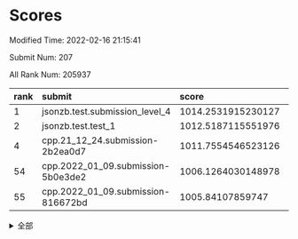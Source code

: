 # Scores

Modified Time: 2022-02-16 21:15:41

Submit Num: 207

All Rank Num: 205937

| rank |               submit               |       score        |       sigma        | pk_num |
| :--- | :--------------------------------- | :----------------- | :----------------- | :----- |
| 1    | jsonzb.test.submission_level_4     | 1014.2531915230127 | 0.829104632196022  | 3980   |
| 2    | jsonzb.test.test_1                 | 1012.5187115551976 | 0.8270252371449256 | 3981   |
| 4    | cpp.21_12_24.submission-2b2ea0d7   | 1011.7554546523126 | 0.7793219809069372 | 3979   |
| 54   | cpp.2022_01_09.submission-5b0e3de2 | 1006.1264030148978 | 0.7499876373945111 | 3978   |
| 55   | cpp.2022_01_09.submission-816672bd | 1005.84107859747   | 0.7178442351502288 | 3975   |


<details>
<summary>全部</summary>

| rank |                 submit                 |       score        |       sigma        | pk_num |
| :--- | :------------------------------------- | :----------------- | :----------------- | :----- |
| 1    | jsonzb.test.submission_level_4         | 1014.2531915230127 | 0.829104632196022  | 3980   |
| 2    | jsonzb.test.test_1                     | 1012.5187115551976 | 0.8270252371449256 | 3981   |
| 3    | gobigger.level_3.submission_level_3_49 | 1011.9337845987916 | 0.7860782764202675 | 3981   |
| 4    | cpp.21_12_24.submission-2b2ea0d7       | 1011.7554546523126 | 0.7793219809069372 | 3979   |
| 5    | gobigger.level_3.submission_level_3_46 | 1011.5741513202461 | 0.7916663094065265 | 3975   |
| 6    | gobigger.level_3.submission_level_3_43 | 1011.1856440697453 | 0.7632257281271855 | 3979   |
| 7    | gobigger.level_3.submission_level_3_16 | 1011.1468512333998 | 0.7589667562266751 | 3978   |
| 8    | gobigger.level_3.submission_level_3_20 | 1010.8088468100594 | 0.7644117513227008 | 3981   |
| 9    | gobigger.level_3.submission_level_3_18 | 1010.7920895706095 | 0.7595706913928876 | 3982   |
| 10   | gobigger.level_3.submission_level_3_8  | 1010.7871090098324 | 0.7588401286305194 | 3980   |
| 11   | gobigger.level_3.submission_level_3_3  | 1010.6626247912449 | 0.7726166561820462 | 3980   |
| 12   | gobigger.level_3.submission_level_3_29 | 1010.6455606964487 | 0.7700054153250516 | 3978   |
| 13   | gobigger.level_3.submission_level_3_30 | 1010.5891879738291 | 0.7511562148048032 | 3976   |
| 14   | gobigger.level_3.submission_level_3_0  | 1010.5421615615089 | 0.7694532784645728 | 3973   |
| 15   | gobigger.level_3.submission_level_3_42 | 1010.4476729833261 | 0.7605777588398756 | 3986   |
| 16   | gobigger.level_3.submission_level_3_19 | 1010.4285879870334 | 0.7675766257800078 | 3982   |
| 17   | gobigger.level_3.submission_level_3_28 | 1010.4052667224344 | 0.7565223854698258 | 3978   |
| 18   | gobigger.level_3.submission_level_3_25 | 1010.3819256820493 | 0.7549303998278557 | 3982   |
| 19   | gobigger.level_3.submission_level_3_10 | 1010.35498730855   | 0.7587670767595573 | 3980   |
| 20   | gobigger.level_3.submission_level_3_32 | 1010.3287426783613 | 0.7817685123880409 | 3982   |
| 21   | gobigger.level_3.submission_level_3_15 | 1010.182965406914  | 0.7543137919933621 | 3983   |
| 22   | gobigger.level_3.submission_level_3_22 | 1010.1546713373435 | 0.7813515193225806 | 3980   |
| 23   | gobigger.level_3.submission_level_3_41 | 1010.1525582543333 | 0.7806191395943454 | 3983   |
| 24   | gobigger.level_3.submission_level_3_21 | 1010.0674995600368 | 0.7593088353541625 | 3979   |
| 25   | gobigger.level_3.submission_level_3_24 | 1009.9520947165688 | 0.7879147853852215 | 3979   |
| 26   | gobigger.level_3.submission_level_3_38 | 1009.9469179533783 | 0.7507007025710186 | 3979   |
| 27   | gobigger.level_3.submission_level_3_45 | 1009.9239199257414 | 0.7921327835807443 | 3979   |
| 28   | gobigger.level_3.submission_level_3_40 | 1009.8363063098225 | 0.751159173914719  | 3977   |
| 29   | gobigger.level_3.submission_level_3_6  | 1009.7599068610818 | 0.7457739512429438 | 3978   |
| 30   | gobigger.level_3.submission_level_3_26 | 1009.5596321398505 | 0.7677732645762865 | 3981   |
| 31   | gobigger.level_3.submission_level_3_34 | 1009.5471617870704 | 0.754080278012384  | 3980   |
| 32   | gobigger.level_3.submission_level_3_1  | 1009.5078197387776 | 0.7588761877209147 | 3984   |
| 33   | gobigger.level_3.submission_level_3_33 | 1009.498656860673  | 0.7321701939372177 | 3979   |
| 34   | gobigger.level_3.submission_level_3_27 | 1009.4782350379234 | 0.7670822234666341 | 3980   |
| 35   | gobigger.level_3.submission_level_3_7  | 1009.4349399752876 | 0.7498359002320455 | 3982   |
| 36   | gobigger.level_3.submission_level_3_23 | 1009.3721968079761 | 0.7551543532148786 | 3982   |
| 37   | gobigger.level_3.submission_level_3_2  | 1009.3676455345699 | 0.7444586805025221 | 3980   |
| 38   | gobigger.level_3.submission_level_3_14 | 1009.3571828502663 | 0.7560693605937598 | 3983   |
| 39   | gobigger.level_3.submission_level_3_4  | 1009.2955590816812 | 0.7298622913617602 | 3983   |
| 40   | gobigger.level_3.submission_level_3_11 | 1009.2769983534763 | 0.7316153674676839 | 3977   |
| 41   | gobigger.level_3.submission_level_3_13 | 1009.2090392286981 | 0.7376484211596029 | 3975   |
| 42   | gobigger.level_3.submission_level_3_9  | 1009.1982969348842 | 0.7453083362071867 | 3981   |
| 43   | gobigger.level_3.submission_level_3_47 | 1009.1937280356068 | 0.7364004672019946 | 3974   |
| 44   | gobigger.level_3.submission_level_3_31 | 1009.112650602812  | 0.7648936799984166 | 3977   |
| 45   | gobigger.level_3.submission_level_3_35 | 1009.0405913310177 | 0.7563801960483318 | 3979   |
| 46   | gobigger.level_3.submission_level_3_48 | 1009.0346098891121 | 0.7781373353466644 | 3978   |
| 47   | gobigger.level_3.submission_level_3_37 | 1008.8834744334533 | 0.7346599455464152 | 3982   |
| 48   | gobigger.level_3.submission_level_3_17 | 1008.8206612320455 | 0.7516659416929401 | 3978   |
| 49   | gobigger.level_3.submission_level_3_5  | 1008.8062465913463 | 0.7605922712080803 | 3981   |
| 50   | gobigger.level_3.submission_level_3_44 | 1008.6970576649021 | 0.7435266545083276 | 3984   |
| 51   | gobigger.level_3.submission_level_3_36 | 1008.6625368608708 | 0.7513064374950239 | 3973   |
| 52   | gobigger.level_3.submission_level_3_39 | 1008.178617817185  | 0.7463830923850936 | 3979   |
| 53   | gobigger.level_3.submission_level_3_12 | 1007.5054025028916 | 0.734228512657533  | 3980   |
| 54   | cpp.2022_01_09.submission-5b0e3de2     | 1006.1264030148978 | 0.7499876373945111 | 3978   |
| 55   | cpp.2022_01_09.submission-816672bd     | 1005.84107859747   | 0.7178442351502288 | 3975   |
| 56   | gobigger.level_1.submission_level_1_20 | 1004.6016299389455 | 0.718088635607749  | 3985   |
| 57   | gobigger.level_1.submission_level_1_30 | 1004.4479565793854 | 0.7219404857557208 | 3977   |
| 58   | gobigger.level_1.submission_level_1_37 | 1004.3418825349056 | 0.7196412671992776 | 3978   |
| 59   | gobigger.level_1.submission_level_1_27 | 1004.2426983526725 | 0.7169100705947086 | 3980   |
| 60   | gobigger.level_1.submission_level_1_35 | 1004.2319360180957 | 0.7199198949845728 | 3982   |
| 61   | gobigger.level_1.submission_level_1_11 | 1004.2069799292202 | 0.7100162287236219 | 3972   |
| 62   | gobigger.level_1.submission_level_1_10 | 1004.0782018176446 | 0.7217013688080578 | 3982   |
| 63   | gobigger.level_1.submission_level_1_48 | 1004.038022213493  | 0.7260141581232256 | 3979   |
| 64   | gobigger.level_1.submission_level_1_28 | 1004.0188145555998 | 0.7177635153345379 | 3978   |
| 65   | gobigger.level_1.submission_level_1_29 | 1004.0091580226638 | 0.7134024754299444 | 3981   |
| 66   | gobigger.level_1.submission_level_1_45 | 1003.9525313846657 | 0.7315067518621791 | 3981   |
| 67   | gobigger.level_1.submission_level_1_12 | 1003.9175227004406 | 0.7135339234237471 | 3982   |
| 68   | gobigger.level_1.submission_level_1_13 | 1003.8442011848673 | 0.722950925898679  | 3980   |
| 69   | gobigger.level_1.submission_level_1_32 | 1003.6909208921676 | 0.7124022546663713 | 3978   |
| 70   | gobigger.level_1.submission_level_1_24 | 1003.588512094349  | 0.7126465446430513 | 3984   |
| 71   | gobigger.level_1.submission_level_1_6  | 1003.5337627096208 | 0.7187119983827158 | 3981   |
| 72   | gobigger.level_1.submission_level_1_49 | 1003.513386358531  | 0.7107075402741282 | 3978   |
| 73   | gobigger.level_1.submission_level_1_26 | 1003.494183290759  | 0.7183713446224431 | 3981   |
| 74   | gobigger.level_1.submission_level_1_1  | 1003.4798258738289 | 0.7120793356430268 | 3978   |
| 75   | gobigger.level_1.submission_level_1_5  | 1003.4750130810057 | 0.7251968850124768 | 3977   |
| 76   | gobigger.level_1.submission_level_1_15 | 1003.4545828467922 | 0.7362924271666873 | 3982   |
| 77   | gobigger.level_1.submission_level_1_38 | 1003.4021567736203 | 0.7130605572093337 | 3982   |
| 78   | gobigger.level_1.submission_level_1_8  | 1003.365941073438  | 0.7289650633950298 | 3978   |
| 79   | gobigger.level_1.submission_level_1_0  | 1003.2987852657916 | 0.7069722247554157 | 3976   |
| 80   | gobigger.level_1.submission_level_1_47 | 1003.2513723135584 | 0.7241038313003022 | 3978   |
| 81   | gobigger.level_1.submission_level_1_17 | 1003.2331809935461 | 0.7173618540208164 | 3977   |
| 82   | gobigger.level_1.submission_level_1_46 | 1003.1717103995394 | 0.7164268404161797 | 3982   |
| 83   | gobigger.level_1.submission_level_1_42 | 1003.1531878471687 | 0.7134551801210177 | 3979   |
| 84   | gobigger.level_1.submission_level_1_16 | 1003.1190914806451 | 0.7150346484168031 | 3982   |
| 85   | gobigger.level_1.submission_level_1_33 | 1002.9831968857404 | 0.7206083925727416 | 3981   |
| 86   | gobigger.level_1.submission_level_1_44 | 1002.9686880718327 | 0.7133518675654467 | 3978   |
| 87   | gobigger.level_1.submission_level_1_14 | 1002.9465215532956 | 0.7191963793408314 | 3975   |
| 88   | gobigger.level_1.submission_level_1_21 | 1002.9416210015384 | 0.7110260763522713 | 3975   |
| 89   | gobigger.level_1.submission_level_1_9  | 1002.9206927682586 | 0.7159632478908479 | 3981   |
| 90   | gobigger.level_1.submission_level_1_43 | 1002.9127592775168 | 0.7115852615952927 | 3976   |
| 91   | gobigger.level_1.submission_level_1_4  | 1002.8636536133422 | 0.7080906906739763 | 3979   |
| 92   | gobigger.level_1.submission_level_1_40 | 1002.8281224943942 | 0.7232835482817467 | 3979   |
| 93   | gobigger.level_1.submission_level_1_22 | 1002.8139485731975 | 0.711465575018928  | 3977   |
| 94   | gobigger.level_1.submission_level_1_34 | 1002.7384876285668 | 0.7158477560932411 | 3980   |
| 95   | gobigger.level_1.submission_level_1_19 | 1002.6679106829309 | 0.7084575212262357 | 3976   |
| 96   | gobigger.level_1.submission_level_1_7  | 1002.5508411883839 | 0.7229592282227614 | 3980   |
| 97   | gobigger.level_1.submission_level_1_31 | 1002.4048802582987 | 0.6913740819491225 | 3978   |
| 98   | gobigger.level_1.submission_level_1_2  | 1002.3252476983364 | 0.7202843686462173 | 3980   |
| 99   | gobigger.level_1.submission_level_1_18 | 1002.3223345127911 | 0.7069954189932003 | 3973   |
| 100  | gobigger.level_1.submission_level_1_39 | 1002.1947265601774 | 0.7104962760489755 | 3982   |
| 101  | gobigger.level_1.submission_level_1_36 | 1002.1921851141755 | 0.7055995491390644 | 3977   |
| 102  | gobigger.level_1.submission_level_1_25 | 1002.1648955250232 | 0.7082285707513514 | 3982   |
| 103  | gobigger.level_1.submission_level_1_23 | 1002.1640657022568 | 0.7140214094199989 | 3978   |
| 104  | gobigger.level_1.submission_level_1_41 | 1001.7596403871042 | 0.7160374005345203 | 3972   |
| 105  | gobigger.level_1.submission_level_1_3  | 1001.7088432667355 | 0.7109700275545463 | 3979   |
| 106  | gobigger.random.submission_random_44   | 997.355605726045   | 0.7100095501619922 | 3978   |
| 107  | gobigger.random.submission_random_20   | 997.1655363752421  | 0.7091513212444627 | 3980   |
| 108  | gobigger.random.submission_random_22   | 997.0744354273395  | 0.7077849756751816 | 3978   |
| 109  | gobigger.random.submission_random_49   | 997.0275244897608  | 0.7024252992278192 | 3980   |
| 110  | gobigger.random.submission_random_15   | 996.9705017794006  | 0.7088321455035335 | 3982   |
| 111  | gobigger.random.submission_random_9    | 996.8265637566506  | 0.7098619445492709 | 3975   |
| 112  | gobigger.random.submission_random_39   | 996.6302578002937  | 0.6933447364601054 | 3984   |
| 113  | gobigger.random.submission_random_25   | 996.5651726852892  | 0.7037991371423954 | 3985   |
| 114  | gobigger.random.submission_random_46   | 996.4900226196618  | 0.7056175122690947 | 3977   |
| 115  | gobigger.random.submission_random_5    | 996.4571052756113  | 0.7029908480011916 | 3984   |
| 116  | gobigger.random.submission_random_10   | 996.4457962919694  | 0.7032894395059615 | 3979   |
| 117  | gobigger.random.submission_random_8    | 996.4257269544499  | 0.704580961338722  | 3975   |
| 118  | gobigger.random.submission_random_2    | 996.4223166620441  | 0.7162270835854968 | 3979   |
| 119  | gobigger.random.submission_random_12   | 996.4112850007828  | 0.7146367851013897 | 3980   |
| 120  | gobigger.random.submission_random_31   | 996.371461621112   | 0.6978171496438731 | 3983   |
| 121  | gobigger.random.submission_random_28   | 996.3701387996856  | 0.7061348311516664 | 3975   |
| 122  | gobigger.random.submission_random_32   | 996.3164514381806  | 0.7080231828464267 | 3981   |
| 123  | gobigger.random.submission_random_11   | 996.2401118679032  | 0.7184112540479577 | 3980   |
| 124  | gobigger.random.submission_random_38   | 996.1535039291253  | 0.7177426405784592 | 3985   |
| 125  | gobigger.random.submission_random_16   | 996.1222031449496  | 0.7132993400794485 | 3979   |
| 126  | gobigger.random.submission_random_37   | 996.068681471069   | 0.6957199429933196 | 3984   |
| 127  | gobigger.random.submission_random_3    | 996.0362911041901  | 0.7210610716441538 | 3979   |
| 128  | gobigger.random.submission_random_29   | 995.9752009769276  | 0.7166322529166377 | 3986   |
| 129  | gobigger.random.submission_random_4    | 995.944127663215   | 0.7079993754814071 | 3979   |
| 130  | gobigger.random.submission_random_33   | 995.9022805884252  | 0.7060496706428268 | 3975   |
| 131  | gobigger.random.submission_random_34   | 995.89125729818    | 0.7245111252433238 | 3975   |
| 132  | gobigger.random.submission_random_41   | 995.8742212664619  | 0.722449721472683  | 3981   |
| 133  | gobigger.random.submission_random_1    | 995.8500788318909  | 0.7114643863796051 | 3981   |
| 134  | gobigger.random.submission_random_36   | 995.8168551178522  | 0.7079045009330542 | 3982   |
| 135  | gobigger.random.submission_random_17   | 995.7054211905171  | 0.7066156746482676 | 3980   |
| 136  | gobigger.random.submission_random_45   | 995.5809812898516  | 0.7029215627599449 | 3975   |
| 137  | gobigger.random.submission_random_21   | 995.541714465511   | 0.7001433517757875 | 3980   |
| 138  | gobigger.random.submission_random_42   | 995.531530457794   | 0.7091913540477415 | 3978   |
| 139  | gobigger.random.submission_random_26   | 995.4815777334227  | 0.7082720262588329 | 3981   |
| 140  | gobigger.random.submission_random_30   | 995.445686633221   | 0.7204862560168918 | 3982   |
| 141  | gobigger.random.submission_random_47   | 995.4253869855646  | 0.7182076525361871 | 3979   |
| 142  | gobigger.random.submission_random_13   | 995.4034897196991  | 0.7182715006455244 | 3978   |
| 143  | gobigger.random.submission_random_35   | 995.3308497987238  | 0.7165659051326005 | 3982   |
| 144  | gobigger.random.submission_random_14   | 995.321626466598   | 0.7156992751616476 | 3978   |
| 145  | gobigger.random.submission_random_48   | 995.2963625108534  | 0.7196079882521527 | 3977   |
| 146  | gobigger.random.submission_random_40   | 995.272813875567   | 0.7183429183867032 | 3976   |
| 147  | gobigger.random.submission_random_23   | 995.2565090120393  | 0.725444466691145  | 3980   |
| 148  | gobigger.random.submission_random_7    | 995.252672269418   | 0.7310550352143519 | 3980   |
| 149  | gobigger.random.submission_random_18   | 995.2145533595777  | 0.7241354231940177 | 3980   |
| 150  | gobigger.random.submission_random_24   | 995.1376994065256  | 0.7100123220402618 | 3984   |
| 151  | gobigger.random.submission_random_6    | 995.1337877748335  | 0.7035295128141704 | 3977   |
| 152  | gobigger.random.submission_random_0    | 995.0899674135469  | 0.7080677600180855 | 3980   |
| 153  | gobigger.random.submission_random_43   | 995.0504446392666  | 0.7124797082400145 | 3981   |
| 154  | gobigger.random.submission_random_27   | 994.8967181966553  | 0.7322696587786065 | 3978   |
| 155  | gobigger.random.submission_random_19   | 994.5710567149705  | 0.7156631430483942 | 3979   |
| 156  | gobigger.level_2.submission_level_2_45 | 994.3238695479808  | 0.7123311580783813 | 3976   |
| 157  | gobigger.level_2.submission_level_2_49 | 993.9411835879681  | 0.7390510254942257 | 3982   |
| 158  | gobigger.level_2.submission_level_2_21 | 993.8549804054313  | 0.7399501030498126 | 3982   |
| 159  | gobigger.level_2.submission_level_2_41 | 993.5331151067147  | 0.7297686688229196 | 3977   |
| 160  | gobigger.level_2.submission_level_2_18 | 993.5134952185656  | 0.7290962704307531 | 3983   |
| 161  | gobigger.level_2.submission_level_2_6  | 993.1826819156533  | 0.7352325890246794 | 3981   |
| 162  | gobigger.level_2.submission_level_2_5  | 993.162388601418   | 0.7292444320970763 | 3979   |
| 163  | gobigger.level_2.submission_level_2_38 | 993.0472501738946  | 0.7464725131471143 | 3982   |
| 164  | gobigger.level_2.submission_level_2_0  | 992.9205677295107  | 0.7301389824416611 | 3978   |
| 165  | gobigger.level_2.submission_level_2_33 | 992.8789676827681  | 0.7423754609408811 | 3979   |
| 166  | gobigger.level_2.submission_level_2_32 | 992.8290798398167  | 0.7620994472309853 | 3978   |
| 167  | gobigger.level_2.submission_level_2_36 | 992.8239131510858  | 0.7284415404812249 | 3983   |
| 168  | gobigger.level_2.submission_level_2_11 | 992.8195088698138  | 0.7364000902564507 | 3980   |
| 169  | gobigger.level_2.submission_level_2_22 | 992.8167025249147  | 0.7419418357442783 | 3976   |
| 170  | gobigger.level_2.submission_level_2_48 | 992.7335840501746  | 0.7454002032526722 | 3979   |
| 171  | gobigger.level_2.submission_level_2_7  | 992.7326913859014  | 0.7328202365644597 | 3979   |
| 172  | gobigger.level_2.submission_level_2_34 | 992.7150728645295  | 0.7232801555666664 | 3978   |
| 173  | gobigger.level_2.submission_level_2_4  | 992.6622519155165  | 0.7483080295910133 | 3980   |
| 174  | gobigger.level_2.submission_level_2_24 | 992.6577596430737  | 0.7391659746621372 | 3981   |
| 175  | gobigger.level_2.submission_level_2_27 | 992.6525949702159  | 0.7294782348196296 | 3982   |
| 176  | gobigger.level_2.submission_level_2_10 | 992.6437802213569  | 0.7364578498192933 | 3985   |
| 177  | gobigger.level_2.submission_level_2_9  | 992.5456893285481  | 0.7339572164763248 | 3979   |
| 178  | gobigger.level_2.submission_level_2_42 | 992.4902301412878  | 0.7458486486732981 | 3982   |
| 179  | gobigger.level_2.submission_level_2_25 | 992.4025307724983  | 0.7452481831258077 | 3979   |
| 180  | gobigger.level_2.submission_level_2_39 | 992.3804313163115  | 0.7474022053981559 | 3978   |
| 181  | gobigger.level_2.submission_level_2_44 | 992.3424252719191  | 0.7514736254741835 | 3980   |
| 182  | gobigger.level_2.submission_level_2_40 | 992.325383588683   | 0.7371666316374333 | 3984   |
| 183  | gobigger.level_2.submission_level_2_12 | 992.244007754201   | 0.7551765963461244 | 3981   |
| 184  | gobigger.level_2.submission_level_2_8  | 992.1898074669002  | 0.7593379933056833 | 3976   |
| 185  | gobigger.level_2.submission_level_2_29 | 992.153912510582   | 0.7370209047442817 | 3980   |
| 186  | gobigger.level_2.submission_level_2_16 | 992.1026146380052  | 0.7385702475434298 | 3983   |
| 187  | gobigger.level_2.submission_level_2_28 | 991.896175421032   | 0.7337740303313272 | 3976   |
| 188  | gobigger.level_2.submission_level_2_1  | 991.8567695059735  | 0.7554398244306375 | 3975   |
| 189  | gobigger.level_2.submission_level_2_13 | 991.8030919413037  | 0.7913961709425482 | 3977   |
| 190  | gobigger.level_2.submission_level_2_2  | 991.6949551711461  | 0.7297658651764177 | 3982   |
| 191  | gobigger.level_2.submission_level_2_47 | 991.6249208918485  | 0.7417323974473762 | 3979   |
| 192  | gobigger.level_2.submission_level_2_17 | 991.579261827829   | 0.7408369676238937 | 3979   |
| 193  | gobigger.level_2.submission_level_2_30 | 991.5536929364328  | 0.7548655042612121 | 3978   |
| 194  | gobigger.level_2.submission_level_2_14 | 991.5419635591508  | 0.731367213165519  | 3985   |
| 195  | gobigger.level_2.submission_level_2_19 | 991.5392071470105  | 0.7401562850729565 | 3982   |
| 196  | gobigger.level_2.submission_level_2_15 | 991.5064478721099  | 0.7473994420704317 | 3974   |
| 197  | gobigger.level_2.submission_level_2_43 | 991.4670962787238  | 0.7495269425245029 | 3983   |
| 198  | gobigger.level_2.submission_level_2_35 | 991.4570496047232  | 0.7628597204334608 | 3982   |
| 199  | gobigger.level_2.submission_level_2_31 | 991.3991960133726  | 0.738650886723548  | 3978   |
| 200  | gobigger.level_2.submission_level_2_20 | 991.3306980467221  | 0.7695985576496622 | 3974   |
| 201  | gobigger.level_2.submission_level_2_37 | 991.201468783851   | 0.738507350337105  | 3979   |
| 202  | gobigger.level_2.submission_level_2_3  | 990.907332658788   | 0.7500343199293404 | 3976   |
| 203  | gobigger.level_2.submission_level_2_23 | 990.4929884421964  | 0.7572004956267006 | 3984   |
| 204  | gobigger.level_2.submission_level_2_26 | 990.0108949372985  | 0.7567222738899811 | 3981   |
| 205  | gobigger.level_2.submission_level_2_46 | 989.760249059466   | 0.7688770738496704 | 3977   |
| 206  | gobigger.none.submission_none_1        | 978.6904556148734  | 1.2166387722874727 | 3981   |
| 207  | gobigger.none.submission_none_0        | 976.4319935304419  | 1.4140884616305578 | 3978   |

</details>